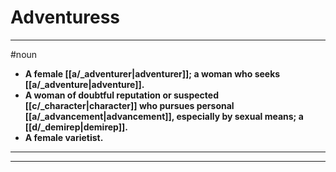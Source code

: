 # Adventuress
---
#noun
- **A female [[a/_adventurer|adventurer]]; a woman who seeks [[a/_adventure|adventure]].**
- **A woman of doubtful reputation or suspected [[c/_character|character]] who pursues personal [[a/_advancement|advancement]], especially by sexual means; a [[d/_demirep|demirep]].**
- **A female varietist.**
---
---
